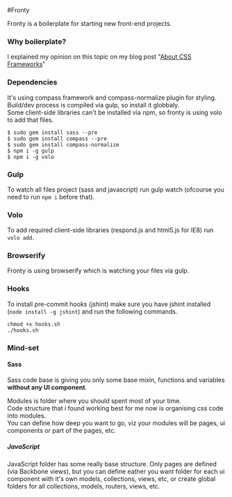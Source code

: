 #Fronty

Fronty is a boilerplate for starting new front-end projects.

### Why boilerplate?
I explained my opinion on this topic on my blog post "[About CSS Frameworks](http://goschevski.com/about-css-frameworks.html)"

### Dependencies

It's using compass framework and compass-normalize plugin for styling.<br />
Build/dev process is compiled via gulp, so install it globbaly.<br />
Some client-side libraries can't be installed via npm, so fronty is using volo to add that files.<br />

```
$ sudo gem install sass --pre
$ sudo gem install compass --pre
$ sudo gem install compass-normalize
$ npm i -g gulp
$ npm i -g volo
```

### Gulp

To watch all files project (sass and javascript) run gulp watch (ofcourse you need to run `npm i` before that).

### Volo

To add required client-side libraries (respond.js and html5.js for IE8) run `volo add`.

### Browserify

Fronty is using browserify which is watching your files via gulp.

### Hooks

To install pre-commit hooks (jshint) make sure you have jshint installed (`node install -g jshint`) and run the following commands.

```
chmod +x hooks.sh
./hooks.sh
```

### Mind-set

#### Sass

Sass code base is giving you only some base mixin, functions and variables **without any UI component**.

Modules is folder where you should spent most of your time.<br />
Code structure that i found working best for me now is organising css code into modules.<br />
You can define how deep you want to go, viz your modules will be pages, ui components or part of the pages, etc.<br />

##### JavaScript

JavaScript folder has some really base structure. Only pages are defined (via Backbone views), but you can define eather
you want folder for each ui component with it's own models, collections, views, etc, or create global folders for all collections,
models, routers, views, etc.
